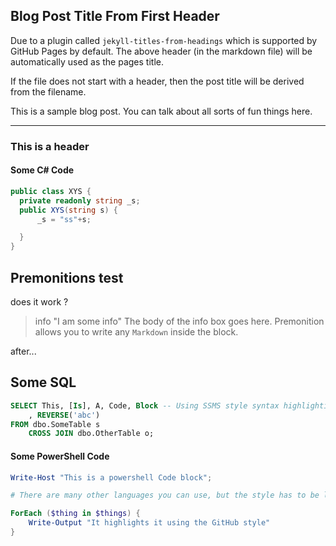 ## Blog Post Title From First Header

Due to a plugin called `jekyll-titles-from-headings` which is supported by GitHub Pages by default. The above header (in the markdown file) will be automatically used as the pages title.

If the file does not start with a header, then the post title will be derived from the filename.

This is a sample blog post. You can talk about all sorts of fun things here.

---

### This is a header

#### Some C# Code

```cs
public class XYS {
  private readonly string _s;
  public XYS(string s) {
      _s = "ss"+s;

  }
}
```

## Premonitions test

does it work ? 

> info "I am some info"
> The body of the info box goes here. Premonition allows you to write any `Markdown` inside the block.


after...




## Some SQL

```sql
SELECT This, [Is], A, Code, Block -- Using SSMS style syntax highlighting
    , REVERSE('abc')
FROM dbo.SomeTable s
    CROSS JOIN dbo.OtherTable o;
```

#### Some PowerShell Code

```powershell
Write-Host "This is a powershell Code block";

# There are many other languages you can use, but the style has to be loaded first

ForEach ($thing in $things) {
    Write-Output "It highlights it using the GitHub style"
}
```
